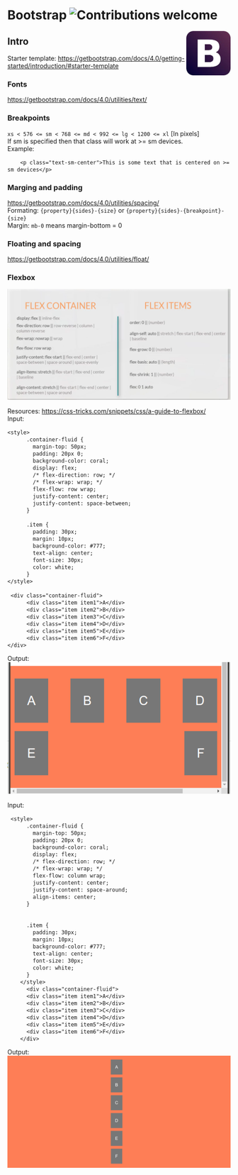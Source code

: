# Bootstrap  ![Contributions welcome](https://img.shields.io/badge/contributions-welcome-orange.svg)

<img src="img/bootstrap-logo.jpeg" align="right" width="100px" alt="Bootstrap logo">

## Intro
Starter template: https://getbootstrap.com/docs/4.0/getting-started/introduction/#starter-template

### Fonts
https://getbootstrap.com/docs/4.0/utilities/text/

### Breakpoints

`xs < 576 <= sm < 768 <= md < 992 <= lg < 1200 <= xl` [In pixels] <br />
If sm is specified then that class will work at >= sm devices. <br />
Example: <br />
```
    <p class="text-sm-center">This is some text that is centered on >= sm devices</p>

```

### Marging and padding
https://getbootstrap.com/docs/4.0/utilities/spacing/ <br />
Formating:  `{property}{sides}-{size}` or `{property}{sides}-{breakpoint}-{size}` <br />
Margin: `mb-0` means margin-bottom = 0

### Floating and spacing
https://getbootstrap.com/docs/4.0/utilities/float/

### Flexbox
![](img/flexbox1.png)

Resources: https://css-tricks.com/snippets/css/a-guide-to-flexbox/ <br />
Input:
```
<style>
      .container-fluid {
        margin-top: 50px;
        padding: 20px 0;
        background-color: coral;
        display: flex;
        /* flex-direction: row; */
        /* flex-wrap: wrap; */
        flex-flow: row wrap;
        justify-content: center;
        justify-content: space-between;
      }

      .item {
        padding: 30px;
        margin: 10px;
        background-color: #777;
        text-align: center;
        font-size: 30px;
        color: white;
      }
</style>

 <div class="container-fluid">
      <div class="item item1">A</div>
      <div class="item item2">B</div>
      <div class="item item3">C</div>
      <div class="item item4">D</div>
      <div class="item item5">E</div>
      <div class="item item6">F</div>
</div>
```
Output:
![](img/flex-example.png) <br />

Input:
```
 <style>
      .container-fluid {
        margin-top: 50px;
        padding: 20px 0;
        background-color: coral;
        display: flex;
        /* flex-direction: row; */
        /* flex-wrap: wrap; */
        flex-flow: column wrap;
        justify-content: center;
        justify-content: space-around;
        align-items: center;
      }


      .item {
        padding: 30px;
        margin: 10px;
        background-color: #777;
        text-align: center;
        font-size: 30px;
        color: white;
      }
    </style>
      <div class="container-fluid">
      <div class="item item1">A</div>
      <div class="item item2">B</div>
      <div class="item item3">C</div>
      <div class="item item4">D</div>
      <div class="item item5">E</div>
      <div class="item item6">F</div>
    </div>
```
Output:
![](img/flex-example2.png) <br />

